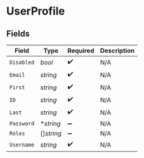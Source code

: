 # UserProfile


## Fields

| Field              | Type               | Required           | Description        |
| ------------------ | ------------------ | ------------------ | ------------------ |
| `Disabled`         | *bool*             | :heavy_check_mark: | N/A                |
| `Email`            | *string*           | :heavy_check_mark: | N/A                |
| `First`            | *string*           | :heavy_check_mark: | N/A                |
| `ID`               | *string*           | :heavy_check_mark: | N/A                |
| `Last`             | *string*           | :heavy_check_mark: | N/A                |
| `Password`         | **string*          | :heavy_minus_sign: | N/A                |
| `Roles`            | []*string*         | :heavy_minus_sign: | N/A                |
| `Username`         | *string*           | :heavy_check_mark: | N/A                |